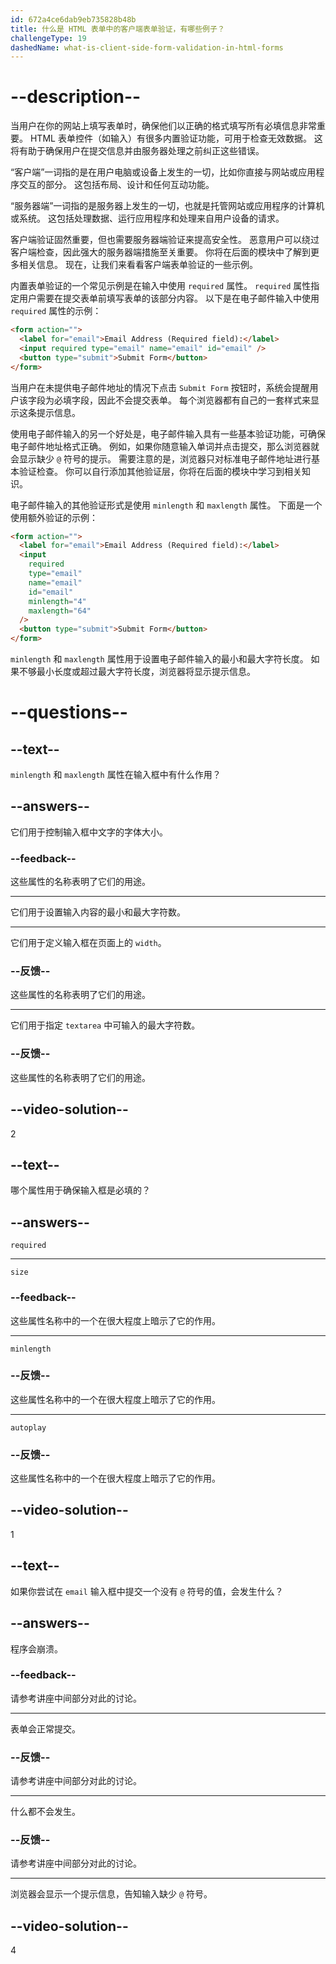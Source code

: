 ```yaml
---
id: 672a4ce6dab9eb735828b48b
title: 什么是 HTML 表单中的客户端表单验证，有哪些例子？
challengeType: 19
dashedName: what-is-client-side-form-validation-in-html-forms
---
```


# --description--

当用户在你的网站上填写表单时，确保他们以正确的格式填写所有必填信息非常重要。 HTML 表单控件（如输入）有很多内置验证功能，可用于检查无效数据。 这将有助于确保用户在提交信息并由服务器处理之前纠正这些错误。

“客户端”一词指的是在用户电脑或设备上发生的一切，比如你直接与网站或应用程序交互的部分。 这包括布局、设计和任何互动功能。

“服务器端”一词指的是服务器上发生的一切，也就是托管网站或应用程序的计算机或系统。 这包括处理数据、运行应用程序和处理来自用户设备的请求。

客户端验证固然重要，但也需要服务器端验证来提高安全性。 恶意用户可以绕过客户端检查，因此强大的服务器端措施至关重要。 你将在后面的模块中了解到更多相关信息。 现在，让我们来看看客户端表单验证的一些示例。

内置表单验证的一个常见示例是在输入中使用 `required` 属性。 `required` 属性指定用户需要在提交表单前填写表单的该部分内容。 以下是在电子邮件输入中使用 `required` 属性的示例：

```html
<form action="">
  <label for="email">Email Address (Required field):</label>
  <input required type="email" name="email" id="email" />
  <button type="submit">Submit Form</button>
</form>
```

当用户在未提供电子邮件地址的情况下点击 `Submit Form` 按钮时，系统会提醒用户该字段为必填字段，因此不会提交表单。 每个浏览器都有自己的一套样式来显示这条提示信息。

使用电子邮件输入的另一个好处是，电子邮件输入具有一些基本验证功能，可确保电子邮件地址格式正确。 例如，如果你随意输入单词并点击提交，那么浏览器就会显示缺少 `@` 符号的提示。 需要注意的是，浏览器只对标准电子邮件地址进行基本验证检查。 你可以自行添加其他验证层，你将在后面的模块中学习到相关知识。

电子邮件输入的其他验证形式是使用 `minlength` 和 `maxlength` 属性。 下面是一个使用额外验证的示例：

```html
<form action="">
  <label for="email">Email Address (Required field):</label>
  <input
    required
    type="email"
    name="email"
    id="email"
    minlength="4"
    maxlength="64"
  />
  <button type="submit">Submit Form</button>
</form>
```

`minlength` 和 `maxlength` 属性用于设置电子邮件输入的最小和最大字符长度。 如果不够最小长度或超过最大字符长度，浏览器将显示提示信息。

# --questions--

## --text--

`minlength` 和 `maxlength` 属性在输入框中有什么作用？

## --answers--

它们用于控制输入框中文字的字体大小。

### --feedback--

这些属性的名称表明了它们的用途。

---

它们用于设置输入内容的最小和最大字符数。

---

它们用于定义输入框在页面上的 `width`。

### --反馈--

这些属性的名称表明了它们的用途。

---

它们用于指定 `textarea` 中可输入的最大字符数。

### --反馈--

这些属性的名称表明了它们的用途。

## --video-solution--

2

## --text--

哪个属性用于确保输入框是必填的？

## --answers--

`required`

---

`size`

### --feedback--

这些属性名称中的一个在很大程度上暗示了它的作用。

---

`minlength`

### --反馈--

这些属性名称中的一个在很大程度上暗示了它的作用。

---

`autoplay`

### --反馈--

这些属性名称中的一个在很大程度上暗示了它的作用。

## --video-solution--

1

## --text--

如果你尝试在 `email` 输入框中提交一个没有 `@` 符号的值，会发生什么？

## --answers--

程序会崩溃。

### --feedback--

请参考讲座中间部分对此的讨论。

---

表单会正常提交。

### --反馈--

请参考讲座中间部分对此的讨论。

---

什么都不会发生。

### --反馈--

请参考讲座中间部分对此的讨论。

---

浏览器会显示一个提示信息，告知输入缺少 `@` 符号。

## --video-solution--

4
